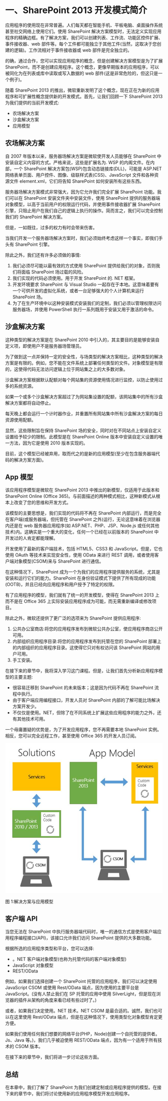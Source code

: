 # 一、SharePoint 2013 开发模式简介

应用程序的使用现在非常普遍。人们每天都在智能手机、平板电脑、桌面操作系统甚至社交网络上使用它们。使用 SharePoint 解决方案模型时，无法定义实现应用程序的精确边框。有了解决方案，我们可以创建列表、工作流、功能区控件扩展、事件接收器、web 部件等。每个工件都可能独立于其他工件(当然，这取决于您创建的逻辑)。工作流相对于事件接收器或 web 部件是完全独立的。

的确，通过合作，您可以实现应用程序的概念，但是创建解决方案模型是为了扩展 SharePoint，而不是创建应用程序。这个概念，更像早期版本的应用程序，可以被同化为在列表或库中读取或写入数据的 web 部件(这是非常危险的，但这只是一个例子)。

随着 SharePoint 2013 的推出，微软重新发明了这个概念，现在正在为新的应用程序和可扩展性概念提供新的开发模式。首先，让我们回顾一下 SharePoint 2013 为我们提供的当前开发模式:

*   农场解决方案
*   沙盒解决方案
*   应用模型

## 农场解决方案

自 2007 年版本以来，服务器场解决方案是微软使开发人员能够在 SharePoint 中安装自定义内容的方式。严格来说，这些是扩展名为. WSP 的内阁文件。在内部，一个 SharePoint 解决方案包(WSP)包含动态链接库(DLL)，可能是 ASP.NET 网络表单页面、用户控件、图像、级联样式表(CSS)、JavaScript 文件和各种资源文件 element.xml，它们将告知 SharePoint 如何安装所有这些东西。

服务器场解决方案模式非常强大，因为它允许我们完全扩展 SharePoint 功能。我们可以在 SharePoint 安装文件夹中安装文件，使用 SharePoint 提供的服务器端对象模型，以高于当前用户的权限运行代码，并使用事件接收器扩展 SharePoint 引擎，只阻止用户在我们自己的逻辑上执行的操作。简而言之，我们可以完全控制我们的 SharePoint 解决方案。

但是，一如既往，过多的权力有时会带来伤害。

当我们开发一个服务器场解决方案时，我们必须始终考虑这样一个事实，即我们手头有 SharePoint 引擎。

除此之外，我们还有许多必须做的事情:

1.  我们必须尽可能以最有效的方式使用 SharePoint 提供给我们的对象，否则我们将面临 SharePoint 场过载的风险。
2.  我们实现的代码必须使用。用于开发 SharePoint 的. NET 框架。
3.  开发环境要求 SharePoint 与 Visual Studio 一起存在于本地。这意味着要有一个可供开发的虚拟化系统，或者一台足够强大的个人计算机来运行 SharePoint 场。
4.  为了在生产环境中以这种安装模式安装我们的定制，我们必须以管理权限访问服务器场，并使用 PowerShell 执行一系列既用于安装又用于激活的命令。

## 沙盒解决方案

这种类型的解决方案是在 SharePoint 2010 中引入的，其主要目的是能够安装自定义项，即使用户不是服务器场管理员。

为了做到这一点并保持一定的安全性，与场类型的解决方案相比，这种类型的解决方案是有限的。例如，您不能在文件系统上部署任何类型的文件。对象模型是有限的，这使得代码无法访问逻辑上位于网站集之上的大多数对象。

沙盒解决方案根据默认配额对每个网站集的资源使用情况进行监控，以防止使用过多的系统资源。

如果一个或多个沙盒解决方案超过了为网站集设置的配额，该网站集中的所有沙盒解决方案都将自动停止。

每天晚上都会运行一个计时器作业，并重置所有网站集中所有沙盒解决方案的每日资源使用配额。

显然，这些限制旨在保持 SharePoint 场的安全，同时对在不同站点上安装自定义设置给予较少的限制。此模型是在 SharePoint Online 版本中安装自定义设置的唯一方法，因为它是使用 2010 版本实现的。

目前，这个模型已经被弃用，取而代之的是新的应用模型(至少在包含服务器端代码的解决方案方面)。

## App 模型

该应用程序模型是微软在 SharePoint 2013 中推出的新模型，仅适用于此版本和 SharePoint Online (Office 365)。与前面描述的两种模式相比，这种新模式从根本上改变了您的思维和开发方式。

该模型的主要思想是，我们实现的代码将不再在 SharePoint 内部运行，而是完全在客户端(或服务器端，但托管在 SharePoint 之外)运行，无论这意味着在浏览器内还是在 web 服务器应用程序(如 ASP.NET、PHP、JSP、Node.js 或任何其他技术)内。这确实是一个重大的变化，任何一个已经在以前版本的 SharePoint 中开发过的人肯定都能理解。

开发使用了最新的客户端技术，包括 HTML5、CSS3 和 JavaScript。但是，它也使用 OAuth 等技术来实现安全性，使用 OData 来进行 REST 调用，或者使用客户端对象模型(CSOM)来与 SharePoint 进行通信。

在这种情况下，SharePoint 成为一个为我们的应用程序提供服务的系统，尤其是安装和运行它们的能力。SharePoint 在身份验证模式下提供了所有现成的功能(OOTB)，并且已经向应用程序和用户授予了特定的权限。

有了应用程序的模型，我们就有了统一的开发模型，使得在 SharePoint 2013 上而不是在 Office 365 上实际安装应用程序成为可能，而无需重新编译或修改项目。

除此之外，微软还提供了更广泛的选项来为 SharePoint 提供应用程序:

1.  公共办公室商店:将您的应用程序发布到微软公共办公室，使应用程序商店公开可用。
2.  内部组织应用程序目录:将您的应用程序发布到托管在您的 SharePoint 部署上的内部组织的应用程序目录。这使得它只对有权访问该 SharePoint 网站的用户可用。
3.  手工安装。

在接下来的章节中，我将深入学习这门课程。但是，让我们首先分析新应用程序模型的主要主题:

*   很容易迁移到 SharePoint 的未来版本；这是因为代码不再在 SharePoint 流程中执行。
*   由于客户端应用编程接口，开发人员对 SharePoint 内部的了解可能比场解决方案开发少。
*   不仅仅是使用。NET，但除了在不同系统上扩展这些应用程序的能力之外，还有其他技术可用。

一个毋庸置疑的优势是，为了开发应用程序，您不再需要本地 SharePoint 实例。相反，您可以完全远程工作，甚至使用 Office 365 的开发人员订阅。

![](img/image001.jpg)

图 1:解决方案与应用模型

## 客户端 API

当您无法在 SharePoint 中执行服务器端代码时，唯一的通信方式是使用客户端应用程序编程接口(API)，该接口允许我们访问 SharePoint 提供的大多数功能。

根据所选的应用程序类型和平台，您可以选择:

*   。NET 客户端对象模型(也称为托管代码的客户端对象模型)
*   JavaScript 对象模型
*   REST/OData

例如，如果我们选择创建一个 SharePoint 托管的应用程序，我们可以决定使用 JavaScript CSOM 或使用 Rest/OData 端点，因为使用的主要平台是 JavaScript。(没有人禁止我们在 SP 托管的应用中使用 SilverLight，但是现在浏览器的插件从架构的角度来看已经有些过时了。)

或者，如果我们决定使用。NET 技术。NET CSOM 是最合适的。诚然，我们也可以在这里使用 Rest/OData 端点，但是在这种情况下，使用类型化对象模型肯定更方便。

如果我们使用任何我们想要的网络平台(PHP，Node)创建一个自托管的提供者。Js、Java 等。)，我们几乎被迫使用 REST/OData 端点，因为有一个适用于所有技术的 CSOM 版本。

在接下来的章节中，我们将进一步讨论这些方面。

## 总结

在本章中，我们了解了 SharePoint 为我们创建定制或应用程序提供的模型。在接下来的章节中，我们将讨论使用新的应用程序模型开发应用程序。